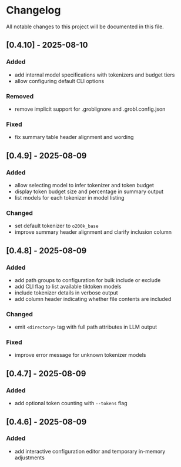 # Changelog

All notable changes to this project will be documented in this file.

## [0.4.10] - 2025-08-10

### Added
- add internal model specifications with tokenizers and budget tiers
- allow configuring default CLI options

### Removed
- remove implicit support for .groblignore and .grobl.config.json

### Fixed
- fix summary table header alignment and wording

## [0.4.9] - 2025-08-09

### Added
- allow selecting model to infer tokenizer and token budget
- display token budget size and percentage in summary output
- list models for each tokenizer in model listing

### Changed
- set default tokenizer to `o200k_base`
- improve summary header alignment and clarify inclusion column

## [0.4.8] - 2025-08-09

### Added
- add path groups to configuration for bulk include or exclude
- add CLI flag to list available tiktoken models
- include tokenizer details in verbose output
- add column header indicating whether file contents are included

### Changed
- emit `<directory>` tag with full path attributes in LLM output

### Fixed
- improve error message for unknown tokenizer models

## [0.4.7] - 2025-08-09

### Added
- add optional token counting with `--tokens` flag

## [0.4.6] - 2025-08-09

### Added
- add interactive configuration editor and temporary in-memory adjustments
